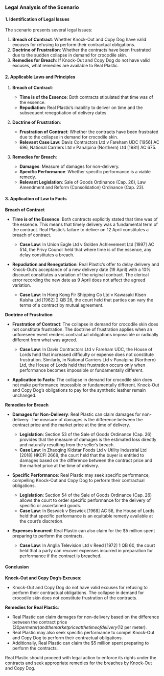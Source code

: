 ### Legal Analysis of the Scenario

#### 1. Identification of Legal Issues

The scenario presents several legal issues:
1. **Breach of Contract**: Whether Knock-Out and Copy Dog have valid excuses for refusing to perform their contractual obligations.
2. **Doctrine of Frustration**: Whether the contracts have been frustrated due to the sudden collapse in demand for crocodile skin.
3. **Remedies for Breach**: If Knock-Out and Copy Dog do not have valid excuses, what remedies are available to Real Plastic.

#### 2. Applicable Laws and Principles

1. **Breach of Contract**:
   - **Time is of the Essence**: Both contracts stipulated that time was of the essence.
   - **Repudiation**: Real Plastic’s inability to deliver on time and the subsequent renegotiation of delivery dates.

2. **Doctrine of Frustration**:
   - **Frustration of Contract**: Whether the contracts have been frustrated due to the collapse in demand for crocodile skin.
   - **Relevant Case Law**: Davis Contractors Ltd v Fareham UDC [1956] AC 696, National Carriers Ltd v Panalpina (Northern) Ltd [1981] AC 675.

3. **Remedies for Breach**:
   - **Damages**: Measure of damages for non-delivery.
   - **Specific Performance**: Whether specific performance is a viable remedy.
   - **Relevant Legislation**: Sale of Goods Ordinance (Cap. 26), Law Amendment and Reform (Consolidation) Ordinance (Cap. 23).

#### 3. Application of Law to Facts

**Breach of Contract**

- **Time is of the Essence**: Both contracts explicitly stated that time was of the essence. This means that timely delivery was a fundamental term of the contract. Real Plastic’s failure to deliver on 12 April constitutes a breach of contract.
  - **Case Law**: In Union Eagle Ltd v Golden Achievement Ltd [1997] AC 514, the Privy Council held that where time is of the essence, any delay constitutes a breach.

- **Repudiation and Renegotiation**: Real Plastic’s offer to delay delivery and Knock-Out’s acceptance of a new delivery date (19 April) with a 10% discount constitutes a variation of the original contract. The clerical error recording the new date as 9 April does not affect the agreed variation.
  - **Case Law**: In Hong Kong Fir Shipping Co Ltd v Kawasaki Kisen Kaisha Ltd [1962] 2 QB 26, the court held that parties can vary the terms of a contract by mutual agreement.

**Doctrine of Frustration**

- **Frustration of Contract**: The collapse in demand for crocodile skin does not constitute frustration. The doctrine of frustration applies when an unforeseen event renders contractual obligations impossible or radically different from what was agreed.
  - **Case Law**: In Davis Contractors Ltd v Fareham UDC, the House of Lords held that increased difficulty or expense does not constitute frustration. Similarly, in National Carriers Ltd v Panalpina (Northern) Ltd, the House of Lords held that frustration occurs only when performance becomes impossible or fundamentally different.

- **Application to Facts**: The collapse in demand for crocodile skin does not make performance impossible or fundamentally different. Knock-Out and Copy Dog’s obligations to pay for the synthetic leather remain unchanged.

**Remedies for Breach**

- **Damages for Non-Delivery**: Real Plastic can claim damages for non-delivery. The measure of damages is the difference between the contract price and the market price at the time of delivery.
  - **Legislation**: Section 53 of the Sale of Goods Ordinance (Cap. 26) provides that the measure of damages is the estimated loss directly and naturally resulting from the seller’s breach.
  - **Case Law**: In Zhaoqing Kidstar Foods Ltd v Utility Industrial Ltd [2018] HKCFI 2668, the court held that the buyer is entitled to damages based on the difference between the contract price and the market price at the time of delivery.

- **Specific Performance**: Real Plastic may seek specific performance, compelling Knock-Out and Copy Dog to perform their contractual obligations.
  - **Legislation**: Section 54 of the Sale of Goods Ordinance (Cap. 26) allows the court to order specific performance for the delivery of specific or ascertained goods.
  - **Case Law**: In Beswick v Beswick [1968] AC 58, the House of Lords held that specific performance is an equitable remedy available at the court’s discretion.

- **Expenses Incurred**: Real Plastic can also claim for the $5 million spent preparing to perform the contracts.
  - **Case Law**: In Anglia Television Ltd v Reed [1972] 1 QB 60, the court held that a party can recover expenses incurred in preparation for performance if the contract is breached.

#### Conclusion

**Knock-Out and Copy Dog’s Excuses**:
- Knock-Out and Copy Dog do not have valid excuses for refusing to perform their contractual obligations. The collapse in demand for crocodile skin does not constitute frustration of the contracts.

**Remedies for Real Plastic**:
- Real Plastic can claim damages for non-delivery based on the difference between the contract price ($20 per meter) and the market price at the time of delivery ($12 per meter).
- Real Plastic may also seek specific performance to compel Knock-Out and Copy Dog to perform their contractual obligations.
- Additionally, Real Plastic can claim the $5 million spent preparing to perform the contracts.

Real Plastic should proceed with legal action to enforce its rights under the contracts and seek appropriate remedies for the breaches by Knock-Out and Copy Dog.